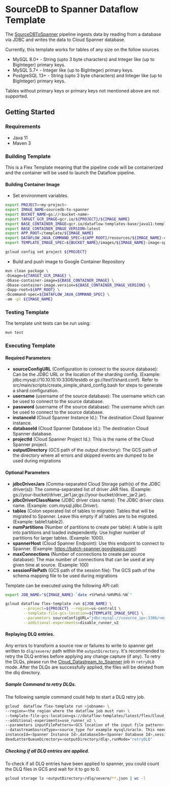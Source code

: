 # SourceDB to Spanner Dataflow Template

The [SourceDBToSpanner](src/main/java/com/google/cloud/teleport/v2/templates/SourceDbToSpanner.java) pipeline
ingests data by reading from a database via JDBC and writes the data to Cloud Spanner database.

Currently, this template works for tables of any size on the follow sources
* MySQL 8.0+ - String (upto 3 byte characters) and Integer like (up to BigInteger) primary keys.
* MySQL 5.7+ - Integer like (up to BigInteger) primary keys.
* PostgreSQL 13+ - String (upto 3 byte characters) and Integer like (up to   BigInteger) primary keys.

Tables without primary keys or primary keys not mentioned above are not supported.

## Getting Started

### Requirements
* Java 11
* Maven 3

### Building Template
This is a Flex Template meaning that the pipeline code will be containerized and the container will be
used to launch the Dataflow pipeline.

#### Building Container Image
* Set environment variables.

```sh
export PROJECT=<my-project>
export IMAGE_NAME=sourcedb-to-spanner
export BUCKET_NAME=gs://<bucket-name>
export TARGET_GCR_IMAGE=gcr.io/${PROJECT}/${IMAGE_NAME}
export BASE_CONTAINER_IMAGE=gcr.io/dataflow-templates-base/java11-template-launcher-base
export BASE_CONTAINER_IMAGE_VERSION=latest
export APP_ROOT=/template/${IMAGE_NAME}
export DATAFLOW_JAVA_COMMAND_SPEC=${APP_ROOT}/resources/${IMAGE_NAME}-command-spec.json
export TEMPLATE_IMAGE_SPEC=${BUCKET_NAME}/images/${IMAGE_NAME}-image-spec.json

gcloud config set project ${PROJECT}
```

* Build and push image to Google Container Repository

```sh
mvn clean package \
-Dimage=${TARGET_GCR_IMAGE} \
-Dbase-container-image=${BASE_CONTAINER_IMAGE} \
-Dbase-container-image.version=${BASE_CONTAINER_IMAGE_VERSION} \
-Dapp-root=${APP_ROOT} \
-Dcommand-spec=${DATAFLOW_JAVA_COMMAND_SPEC} \
-am -pl ${IMAGE_NAME}
```

### Testing Template

The template unit tests can be run using:
```sh
mvn test
```

### Executing Template

#### Required Parameters
* **sourceConfigURL** (Configuration to connect to the source database): Can be the JDBC URL or the location of the sharding config. (Example: jdbc:mysql://10.10.10.10:3306/testdb or gs://test1/shard.conf). Refer to src/main/scripts/create_simple_shard_config.bash for steps to generate a shard configuration.
* **username** (username of the source database): The username which can be used to connect to the source database.
* **password** (username of the source database): The username which can be used to connect to the source database.
* **instanceId** (Cloud Spanner Instance Id.): The destination Cloud Spanner instance.
* **databaseId** (Cloud Spanner Database Id.): The destination Cloud Spanner database.
* **projectId** (Cloud Spanner Project Id.): This is the name of the Cloud Spanner project.
* **outputDirectory** (GCS path of the output directory): The GCS path of the directory where all errors and skipped events are dumped to be used during migrations

#### Optional Parameters
* **jdbcDriverJars** (Comma-separated Cloud Storage path(s) of the JDBC driver(s)): The comma-separated list of driver JAR files. (Example: gs://your-bucket/driver_jar1.jar,gs://your-bucket/driver_jar2.jar).
* **jdbcDriverClassName** (JDBC driver class name): The JDBC driver class name. (Example: com.mysql.jdbc.Driver).
* **tables** (Colon seperated list of tables to migrate): Tables that will be migrated to Spanner. Leave this empty if all tables are to be migrated. (Example: table1:table2).
* **numPartitions** (Number of partitions to create per table): A table is split into partitions and loaded independently. Use higher number of partitions for larger tables. (Example: 1000).
* **spannerHost** (Cloud Spanner Endpoint): Use this endpoint to connect to Spanner. (Example: https://batch-spanner.googleapis.com)
* **maxConnections** (Number of connections to create per source database): The max number of connections that can be used at any given time at source. (Example: 100)
* **sessionFilePath** (GCS path of the session file): The GCS path of the schema mapping file to be used during migrations

Template can be executed using the following API call:
```sh
export JOB_NAME="${IMAGE_NAME}-`date +%Y%m%d-%H%M%S-%N`"

gcloud dataflow flex-template run ${JOB_NAME} \
        --project=${PROJECT} --region=us-central1 \
        --template-file-gcs-location=${TEMPLATE_IMAGE_SPEC} \
        --parameters sourceConfigURL="jdbc:mysql://<source_ip>:3306/<mysql_db_name>",username=<mysql user>,password=<mysql pass>,instanceId="<spanner instanceid>",databaseId="<spanner_database_id>",projectId="$PROJECT",outputDirectory=gs://<gcs-dir> \
        --additional-experiments=disable_runner_v2
```
#### Replaying DLQ entries.
Any errors to transform a source row or failures to write to spanner get written to `dlq/severe/` path within the `outputDirectory`. It's recommended to retry the DLQ entries before applying any change capture (if any).
To retry the DLQs, please run the [Cloud_Datastream_to_Spanner](../datastream-to-spanner/README_Cloud_Datastream_to_Spanner.md) job in `retryDLQ` mode. After the DLQs are successfully applied, the files will be deleted from the dlq directory.
##### Sample Command to retry DLQs.
The following sample command could help to start a DLQ retry job.
```bash
gcloud  dataflow flex-template run <jobname> \
--region=<the region where the dataflow job must run> \
--template-file-gcs-location=gs://dataflow-templates/latest/flex/Cloud_Datastream_to_Spanner \
--additional-experiments=use_runner_v2 \
--parameters inputFilePattern=<GCS location of the input file pattern>,streamName="ignore", \
--datastreamSourceType=<source_type for example mysql/oracle. This needs to be set in the absence of an actual datastream.>\
instanceId=<Spanner Instance Id>,databaseId=<Spanner Database Id>,sessionFilePath=<GCS path to session file>, \
deadLetterQueueDirectory=<outputDirectory/dlq>,runMode="retryDLQ"
```
##### Checking if all DLQ entries are applied.
To check if all DLQ entries have been applied to spanner, you could count the DLQ files in GCS and wait for it to go to 0.
```bash
gcloud storage ls <outputDirectory>/dlq/severe/**.json | wc -l
```
